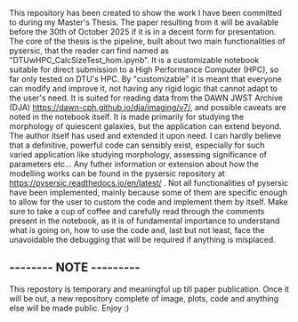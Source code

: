 This repository has been created to show the work I have been committed to during my Master's Thesis. The paper resulting from it will be available before the 30th of October 2025 if it is in a decent form for presentation.
The core of the thesis is the pipeline, built about two main functionalities of pysersic, that the reader can find named as "DTUwHPC_CalcSizeTest_hom.ipynb". It is a customizable notebook suitable for direct submission to a High Performance Computer (HPC), so far only tested on DTU's HPC.
By "customizable" it is meant that everyone can modify and improve it, not having any rigid logic that cannot adapt to the user's need. It is suited for reading data from the DAWN JWST Archive (DJA) https://dawn-cph.github.io/dja/imaging/v7/, and possible caveats are noted in the notebook itself. It is made primarily for studying the morphology of quiescent galaxies, but the application can extend beyond. The author itself has used and extended it upon need.
I can hardly believe that a definitive, powerful code can sensibly exist, especially for such varied application like studying morphology, assessing significance of parameters etc... Any futher information or extension about how the modelling works can be found in the pysersic repository at https://pysersic.readthedocs.io/en/latest/ .
Not all functionalities of pysersic have been implemented, mainly because some of them are specific enough to allow for the user to custom the code and implement them by itself.
Make sure to take a cup of coffee and carefully read through the comments present in the notebook, as it is of fundamental importance to understand what is going on, how to use the code and, last but not least, face the unavoidable the debugging that will be required if anything is misplaced.
## -------- NOTE --------- ##
This repostory is temporary and meaningful up till paper publication. Once it will be out, a new repository complete of image, plots, code and anything else will be made public. Enjoy :) 
